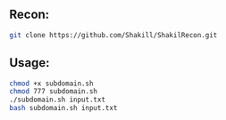 
## Recon:
```bash
git clone https://github.com/Shakill/ShakilRecon.git
```
## Usage:
```bash
chmod +x subdomain.sh
chmod 777 subdomain.sh
./subdomain.sh input.txt
bash subdomain.sh input.txt
```
